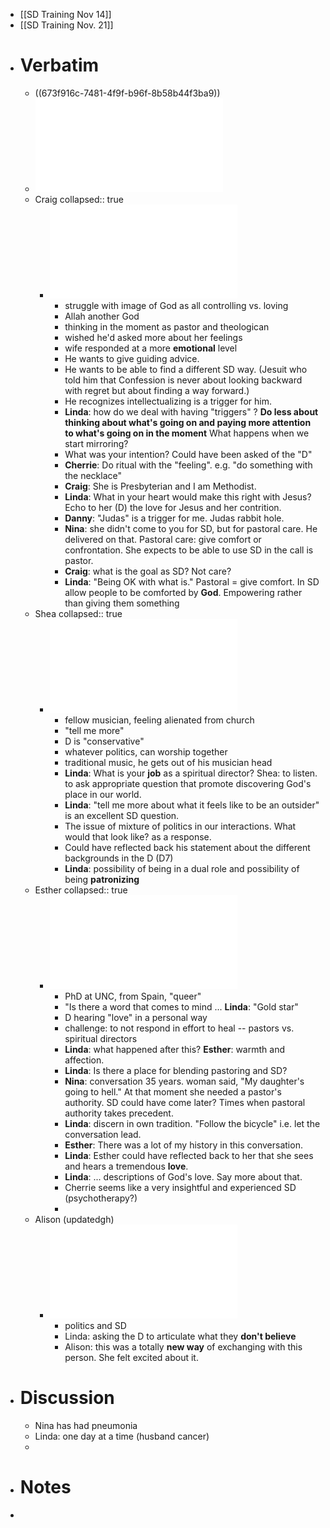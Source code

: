 - [[SD Training Nov 14]]
- [[SD Training Nov. 21]]
- # Verbatim
	- ((673f916c-7481-4f9f-b96f-8b58b44f3ba9))
	- ![Epiphany_Cycle_-_Oct_27_2022_-_7-31_PM_1733345955829_0-rotated.pdf](../assets/Epiphany_Cycle_-_Oct_27_2022_-_7-31_PM_1733345955829_0-rotated_1733346438245_0.pdf)
	- Craig
	  collapsed:: true
		- ![Verbatim 1 - Craig Sefa.pdf](../assets/Verbatim_1_-_Craig_Sefa_1733345866184_0.pdf)
			- struggle with image of God as all controlling vs. loving
			- Allah another God
			- thinking in the moment as pastor and theologican
			- wished he'd asked more about her feelings
			- wife responded at a more **emotional** level
			- He wants to give guiding advice.
			- He wants to be able to find a different SD way. (Jesuit who told him that Confession is never about looking backward with regret but about finding a way forward.)
			- He recognizes intellectualizing is a trigger for him.
			- **Linda**: how do we deal with having "triggers" ? **Do less about thinking about what's going on and paying more attention to what's going on in the moment** What happens when we start mirroring?
			- What was your intention?  Could have been asked of the "D"
			- **Cherrie**: Do ritual with the "feeling". e.g. "do something with the necklace"
			- **Craig**: She is Presbyterian and I am Methodist.
			- **Linda**: What in your heart would make this right with Jesus? Echo to her (D)  the love for Jesus and her contrition.
			- **Danny**: "Judas" is a trigger for me. Judas rabbit hole.
			- **Nina**: she didn't come to you for SD, but for pastoral care. He delivered on that. Pastoral care: give comfort or confrontation. She expects to be able to use SD in the call is pastor.
			- **Craig**: what is the goal as SD? Not care?
			- **Linda**: "Being OK with what is." Pastoral = give comfort. In SD allow people to be comforted by **God**. Empowering rather than giving them something
	- Shea
	  collapsed:: true
		- ![Verbatim_Shea_Watts.pdf](../assets/Verbatim_Shea_Watts_1733345912707_0.pdf)
			- fellow musician, feeling alienated from church
			- "tell me more"
			- D is "conservative"
			- whatever politics, can worship together
			- traditional music, he gets out of his musician head
			- **Linda**: What is your **job** as a spiritual director? Shea: to listen. to ask appropriate question that promote discovering God's place in our world.
			- **Linda**: "tell me more about what it feels like to be an outsider" is an excellent SD question.
			- The issue of mixture of politics in our interactions. What would that look like? as a response.
			- Could have reflected back his statement about the different backgrounds in the D (D7)
			- **Linda**: possibility of being in a dual role and possibility of being **patronizing**
	- Esther
	  collapsed:: true
		- ![Hethcox verbatim.pdf](../assets/Hethcox_verbatim_1733345928943_0.pdf)
			- PhD at UNC, from Spain, "queer"
			- "Is there a word that comes to mind ... **Linda**: "Gold star"
			- D hearing "love" in a personal way
			- challenge: to not respond in effort to heal -- pastors vs. spiritual directors
			- **Linda**: what happened after this? **Esther**: warmth and affection.
			- **Linda**: Is there a place for blending pastoring and SD?
			- **Nina**: conversation 35 years. woman said, "My daughter's going to hell." At that moment she needed a pastor's authority. SD could have come later? Times when pastoral authority takes precedent.
			- **Linda**: discern in own tradition. "Follow the bicycle" i.e. let the conversation lead.
			- **Esther**: There was a lot of my history in this conversation.
			- **Linda**: Esther could have reflected back to her that she sees and hears a tremendous **love**.
			- **Linda**: ... descriptions of God's love. Say more about that.
			- Cherrie seems like a very insightful and experienced SD (psychotherapy?)
			-
	- Alison (updatedgh)
		- ![alison-verbatim template updated.pdf](../assets/alison-verbatim_template_updated_1733345944127_0.pdf)
			- politics and SD
			- Linda: asking the D to articulate what they **don't believe**
			- Alison: this was a totally **new way** of exchanging with this person. She felt excited about it.
- # Discussion
	- Nina has had pneumonia
	- Linda: one day at a time (husband cancer)
	-
- # Notes
-